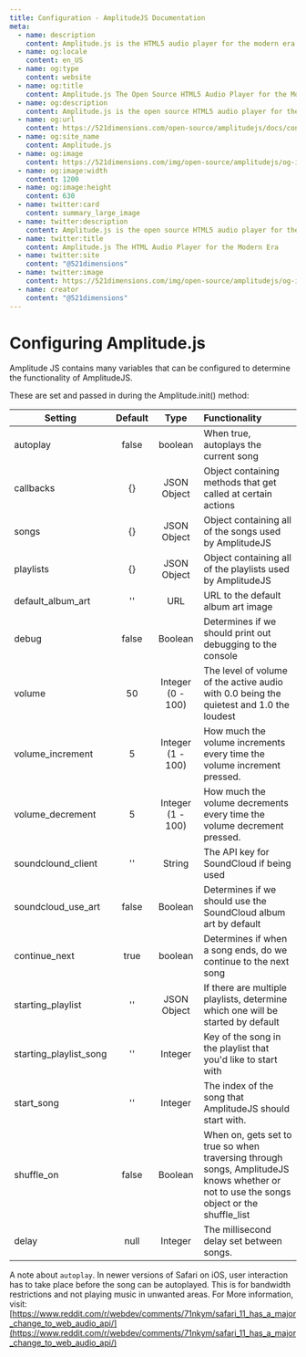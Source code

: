 ```yaml
---
title: Configuration - AmplitudeJS Documentation
meta:
  - name: description
    content: Amplitude.js is the HTML5 audio player for the modern era. Using no dependencies, take control of the browser and design a web audio player the way you want it to look.
  - name: og:locale
    content: en_US
  - name: og:type
    content: website
  - name: og:title
    content: Amplitude.js The Open Source HTML5 Audio Player for the Modern Era
  - name: og:description
    content: Amplitude.js is the open source HTML5 audio player for the modern era. Using no dependencies, take control of the browser and design an audio player the way you want it to look.
  - name: og:url
    content: https://521dimensions.com/open-source/amplitudejs/docs/configuration/
  - name: og:site_name
    content: Amplitude.js
  - name: og:image
    content: https://521dimensions.com/img/open-source/amplitudejs/og-image-amplitudejs.png
  - name: og:image:width
    content: 1200
  - name: og:image:height
    content: 630
  - name: twitter:card
    content: summary_large_image
  - name: twitter:description
    content: Amplitude.js is the open source HTML5 audio player for the modern era. Using no dependencies, take control of the browser and design an audio player the way you want it to look. Available for free on Github.
  - name: twitter:title
    content: Amplitude.js The HTML Audio Player for the Modern Era
  - name: twitter:site
    content: "@521dimensions"
  - name: twitter:image
    content: https://521dimensions.com/img/open-source/amplitudejs/og-image-amplitudejs.png
  - name: creator
    content: "@521dimensions"
---
```


# Configuring Amplitude.js
Amplitude JS contains many variables that can be configured to determine the
functionality of AmplitudeJS.

These are set and passed in during the Amplitude.init() method:

| Setting | Default | Type | Functionality |
|-----------------------|:-------------:|:-----------------------:|:-----------------------------------------------------------------------------------------|
| autoplay      		  | false 		  | boolean 				| When true, autoplays the current song 													|
| callbacks 			  | {} 			  | JSON Object  			| Object containing methods that get called at certain actions 									|
| songs     			  | {}     		  | JSON Object 			| Object containing all of the songs used by AmplitudeJS 									|
| playlists 			  | {}  	      | JSON Object 			| Object containing all of the playlists used by AmplitudeJS 								|
| default_album_art 	  | '' 			  | URL 					| URL to the default album art image 														|
| debug 				  | false 		  | Boolean 				| Determines if we should print out debugging to the console 								|
| volume 				  | 50 			  | Integer (0 - 100) 		| The level of volume of the active audio with 0.0 being the quietest and 1.0 the loudest 	|
| volume_increment 		  | 5			  | Integer (1 - 100) 		| How much the volume increments every time the volume increment pressed.					|
| volume_decrement 		  | 5 			  | Integer (1 - 100) 		| How much the volume decrements every time the volume decrement pressed. 					|
| soundclound_client 	  | '' 			  | String 					| The API key for SoundCloud if being used 													|
| soundcloud_use_art 	  | false 		  | Boolean 				| Determines if we should use the SoundCloud album art by default 							|
| continue_next | true | boolean | Determines if when a song ends, do we continue to the next song |
| starting_playlist | '' | JSON Object | If there are multiple playlists, determine which one will be started by default |
| starting_playlist_song | '' | Integer | Key of the song in the playlist that you'd like to start with|
| start_song | '' | Integer | The index of the song that AmplitudeJS should start with. |
| shuffle_on | false | Boolean | When on, gets set to true so when traversing through songs, AmplitudeJS knows whether or not to use the songs object or the shuffle_list |
| delay | null | Integer | The millisecond delay set between songs. |

A note about `autoplay`. In newer versions of Safari on iOS, user interaction
has to take place before the song can be autoplayed. This is for bandwidth
restrictions and not playing music in unwanted areas. For More information,
visit: [https://www.reddit.com/r/webdev/comments/71nkym/safari_11_has_a_major_change_to_web_audio_api/](https://www.reddit.com/r/webdev/comments/71nkym/safari_11_has_a_major_change_to_web_audio_api/)
